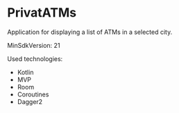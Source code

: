# PrivatATMs

Application for displaying a list of ATMs in a selected city.

MinSdkVersion: 21

Used technologies:
* Kotlin
* MVP
* Room
* Coroutines
* Dagger2
